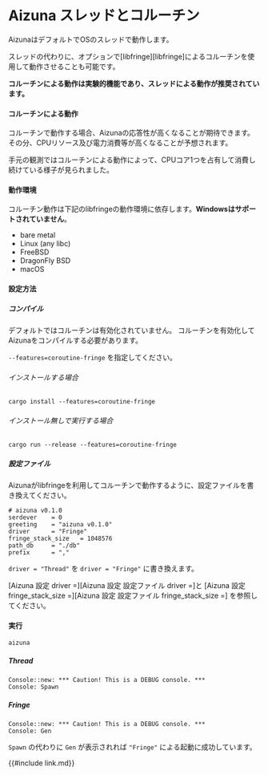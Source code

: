 # Aizuna スレッドとコルーチン
AizunaはデフォルトでOSのスレッドで動作します。

スレッドの代わりに、オプションで[libfringe][libfringe]によるコルーチンを使用して動作させることも可能です。

**コルーチンによる動作は実験的機能であり、スレッドによる動作が推奨されています。**

#### コルーチンによる動作
コルーチンで動作する場合、Aizunaの応答性が高くなることが期待できます。
その分、CPUリソース及び電力消費等が高くなることが予想されます。

手元の観測ではコルーチンによる動作によって、CPUコア1つを占有して消費し続けている様子が見られました。

#### 動作環境
コルーチン動作は下記のlibfringeの動作環境に依存します。**Windowsはサポートされていません**。

* bare metal
* Linux (any libc)
* FreeBSD
* DragonFly BSD
* macOS

#### 設定方法
##### コンパイル
デフォルトではコルーチンは有効化されていません。
コルーチンを有効化してAizunaをコンパイルする必要があります。

`--features=coroutine-fringe` を指定してください。

###### インストールする場合
```shell
cargo install --features=coroutine-fringe
```

###### インストール無しで実行する場合
```shell
cargo run --release --features=coroutine-fringe
```

##### 設定ファイル
Aizunaがlibfringeを利用してコルーチンで動作するように、設定ファイルを書き換えてください。

```
# aizuna v0.1.0
serdever    = 0
greeting    = "aizuna v0.1.0"
driver      = "Fringe"
fringe_stack_size   = 1048576
path_db     = "./db"
prefix      = ","
```

`driver = "Thread"` を `driver = "Fringe"` に書き換えます。

[Aizuna 設定 driver =][Aizuna 設定 設定ファイル driver =]と
[Aizuna 設定 fringe_stack_size =][Aizuna 設定 設定ファイル fringe_stack_size =]
を参照してください。

#### 実行
```shell
aizuna
```

##### Thread
```
Console::new: *** Caution! This is a DEBUG console. ***
Console: Spawn
```

##### Fringe
```
Console::new: *** Caution! This is a DEBUG console. ***
Console: Gen
```

`Spawn` の代わりに `Gen` が表示されれば `"Fringe"` による起動に成功しています。


{{#include link.md}}
